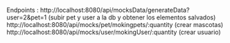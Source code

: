 Endpoints : 
http://localhost:8080/api/mocksData/generateData?user=2&pet=1 (subir pet y user a la db y obtener los elementos salvados)
http://localhost:8080/api/mocks/pet/mokingpets/:quantity (crear mascotas)
http://localhost:8080/api/mocks/user/mokingUser/:quantity (crear usuario)

